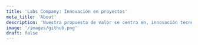 ```yaml
---
title: 'Labs Company: Innovación en proyectos'
meta_title: 'About'
description: 'Nuestra propuesta de valor se centra en, innovación tecnológica, calidad excepcional, solución a problemas específicos.'
image: '/images/github.png'
draft: false
---
```

